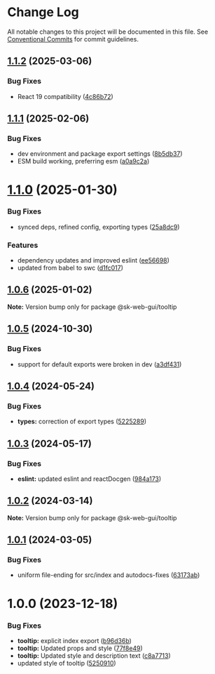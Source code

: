 # Change Log

All notable changes to this project will be documented in this file.
See [Conventional Commits](https://conventionalcommits.org) for commit guidelines.

## [1.1.2](https://github.com/Sundsvallskommun/web-shared-components/compare/@sk-web-gui/tooltip@1.1.1...@sk-web-gui/tooltip@1.1.2) (2025-03-06)

### Bug Fixes

- React 19 compatibility ([4c86b72](https://github.com/Sundsvallskommun/web-shared-components/commit/4c86b721f0e6e7110cf79adcda457367d66eb980))

## [1.1.1](https://github.com/Sundsvallskommun/web-shared-components/compare/@sk-web-gui/tooltip@1.1.0...@sk-web-gui/tooltip@1.1.1) (2025-02-06)

### Bug Fixes

- dev environment and package export settings ([8b5db37](https://github.com/Sundsvallskommun/web-shared-components/commit/8b5db37a3d1cdefe5409c1750f04cae6f57e4bb1))
- ESM build working, preferring esm ([a0a9c2a](https://github.com/Sundsvallskommun/web-shared-components/commit/a0a9c2a2f21c60df7f384bc2ac3479e101b1ab7d))

# [1.1.0](https://github.com/Sundsvallskommun/web-shared-components/compare/@sk-web-gui/tooltip@1.0.6...@sk-web-gui/tooltip@1.1.0) (2025-01-30)

### Bug Fixes

- synced deps, refined config, exporting types ([25a8dc9](https://github.com/Sundsvallskommun/web-shared-components/commit/25a8dc9b32bf94ab65782cb26e230514f9224468))

### Features

- dependency updates and improved eslint ([ee56698](https://github.com/Sundsvallskommun/web-shared-components/commit/ee56698550bd45c1711eba643042cb6379ebd8f6))
- updated from babel to swc ([d1fc017](https://github.com/Sundsvallskommun/web-shared-components/commit/d1fc01761ba14f93d93b272ff802267ff86efbdc))

## [1.0.6](https://github.com/Sundsvallskommun/web-shared-components/compare/@sk-web-gui/tooltip@1.0.5...@sk-web-gui/tooltip@1.0.6) (2025-01-02)

**Note:** Version bump only for package @sk-web-gui/tooltip

## [1.0.5](https://github.com/Sundsvallskommun/web-shared-components/compare/@sk-web-gui/tooltip@1.0.4...@sk-web-gui/tooltip@1.0.5) (2024-10-30)

### Bug Fixes

- support for default exports were broken in dev ([a3df431](https://github.com/Sundsvallskommun/web-shared-components/commit/a3df431658d2e7650bd14b94ca18af797065bea3))

## [1.0.4](https://github.com/Sundsvallskommun/web-shared-components/compare/@sk-web-gui/tooltip@1.0.3...@sk-web-gui/tooltip@1.0.4) (2024-05-24)

### Bug Fixes

- **types:** correction of export types ([5225289](https://github.com/Sundsvallskommun/web-shared-components/commit/52252890b4206faa9bc70111e75f1ef818e0d8fe))

## [1.0.3](https://github.com/Sundsvallskommun/web-shared-components/compare/@sk-web-gui/tooltip@1.0.2...@sk-web-gui/tooltip@1.0.3) (2024-05-17)

### Bug Fixes

- **eslint:** updated eslint and reactDocgen ([984a173](https://github.com/Sundsvallskommun/web-shared-components/commit/984a17371f052a0cbe23d01fd31722f0fa2a56eb))

## [1.0.2](https://github.com/Sundsvallskommun/web-shared-components/compare/@sk-web-gui/tooltip@1.0.1...@sk-web-gui/tooltip@1.0.2) (2024-03-14)

**Note:** Version bump only for package @sk-web-gui/tooltip

## [1.0.1](https://github.com/Sundsvallskommun/web-shared-components/compare/@sk-web-gui/tooltip@1.0.0...@sk-web-gui/tooltip@1.0.1) (2024-03-05)

### Bug Fixes

- uniform file-ending for src/index and autodocs-fixes ([63173ab](https://github.com/Sundsvallskommun/web-shared-components/commit/63173ab9474b4cb3bc97da6b780bdfb4ae65990c))

# 1.0.0 (2023-12-18)

### Bug Fixes

- **tooltip:** explicit index export ([b96d36b](https://github.com/Sundsvallskommun/web-shared-components/commit/b96d36beb916c7e6e3997154f6385831f064d7ae))
- **tooltip:** Updated props and style ([77f8e49](https://github.com/Sundsvallskommun/web-shared-components/commit/77f8e495e2f49657ee7f3a8cb7fc48db348694ea))
- **tooltip:** Updated style and description text ([c8a7713](https://github.com/Sundsvallskommun/web-shared-components/commit/c8a77137bf6e3e109ee989725cbb145e1a773f3d))
- updated style of tooltip ([5250910](https://github.com/Sundsvallskommun/web-shared-components/commit/5250910fc5fc8f075121ce88f458ed4dc526e15d))
